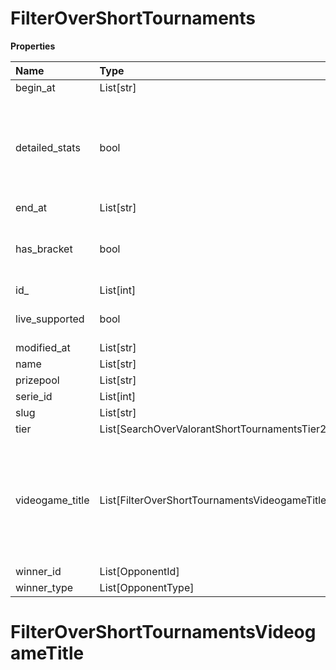 # FilterOverShortTournaments

**Properties**

| Name            | Type                                           | Required | Description                                                                                              |
| :-------------- | :--------------------------------------------- | :------- | :------------------------------------------------------------------------------------------------------- |
| begin_at        | List[str]                                      | ❌       |                                                                                                          |
| detailed_stats  | bool                                           | ❌       | Whether the tournament is expected to have detailed statistics available                                 |
| end_at          | List[str]                                      | ❌       |                                                                                                          |
| has_bracket     | bool                                           | ❌       | Whether the tournament has a bracket                                                                     |
| id\_            | List[int]                                      | ❌       |                                                                                                          |
| live_supported  | bool                                           | ❌       | Whether live is supported                                                                                |
| modified_at     | List[str]                                      | ❌       |                                                                                                          |
| name            | List[str]                                      | ❌       |                                                                                                          |
| prizepool       | List[str]                                      | ❌       |                                                                                                          |
| serie_id        | List[int]                                      | ❌       |                                                                                                          |
| slug            | List[str]                                      | ❌       |                                                                                                          |
| tier            | List[SearchOverValorantShortTournamentsTier2]  | ❌       |                                                                                                          |
| videogame_title | List[FilterOverShortTournamentsVideogameTitle] | ❌       | A videogame title id or slug. <br/>Only for `/csgo/*`, `/codmw/*`, `/fifa/*` and `/ow/*` endpoints <br/> |
| winner_id       | List[OpponentId]                               | ❌       |                                                                                                          |
| winner_type     | List[OpponentType]                             | ❌       |                                                                                                          |

# FilterOverShortTournamentsVideogameTitle
